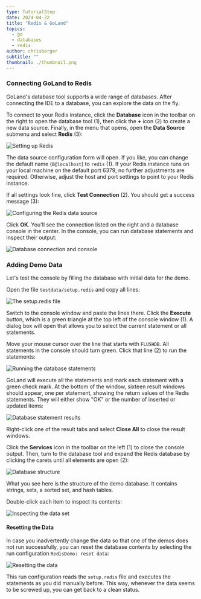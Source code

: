 ```yaml
---
type: TutorialStep
date: 2024-04-22
title: "Redis & GoLand"
topics:
  - go
  - databases
  - redis
author: chrisberger
subtitle: ""
thumbnail: ./thumbnail.png
---
```


### Connecting GoLand to Redis

GoLand's database tool supports a wide range of databases. After connecting the IDE to a database, you can explore the data on the fly.

To connect to your Redis instance, click the **Database** icon in the toolbar on the right to open the database tool (1), then click the **+** icon (2) to create a new data source. Finally, in the menu that opens, open the **Data Source** submenu and select **Redis** (3):

![Setting up Redis](https://i.imgur.com/DZK5zpY.png)

The data source configuration form will open. If you like, you can change the default name (`0@localhost`) to `redis` (1). If your Redis instance runs on your local machine on the default port 6379, no further adjustments are required. Otherwise, adjust the host and port settings to point to your Redis instance.

If all settings look fine, click **Test Connection** (2). You should get a success message (3):

![Configuring the Redis data source](https://i.imgur.com/VkgefnE.png)

Click **OK**. You'll see the connection listed on the right and a database console in the center. In the console, you can run database statements and inspect their output:

![Database connection and console](https://i.imgur.com/ztSy3YV.png)

### Adding Demo Data

Let's test the console by filling the database with initial data for the demo.

Open the file `testdata/setup.redis` and copy all lines:

![The setup.redis file](https://i.imgur.com/Ca3O03R.png)

Switch to the console window and paste the lines there. Click the **Execute** button, which is a green triangle at the top left of the console window (1). A dialog box will open that allows you to select the current statement or all statements.

Move your mouse cursor over the line that starts with `FLUSHDB`. All statements in the console should turn green. Click that line (2) to run the statements:

![Running the database statements](https://i.imgur.com/psRnaRw.png)

GoLand will execute all the statements and mark each statement with a green check mark. At the bottom of the window, sixteen result windows should appear, one per statement, showing the return values of the Redis statements. They will either show "OK" or the number of inserted or updated items:

![Database statement results](https://i.imgur.com/NHMymlk.png)

Right-click one of the result tabs and select **Close All** to close the result windows.

Click the **Services** icon in the toolbar on the left (1) to close the console output. Then, turn to the database tool and expand the Redis database by clicking the carets until all elements are open (2):

![Database structure](https://i.imgur.com/OqCE7BJ.png)

What you see here is the structure of the demo database. It contains strings, sets, a sorted set, and hash tables.

Double-click each item to inspect its contents:

![Inspecting the data set](https://i.imgur.com/4DaMwi4.png)

#### Resetting the Data

In case you inadvertently change the data so that one of the demos does not run successfully, you can reset the database contents by selecting the run configuration `RedisDemo: reset data`:

![Resetting the data](https://i.imgur.com/33wptOD.png)

This run configuration reads the `setup.redis` file and executes the statements as you did manually before. This way, whenever the data seems to be screwed up, you can get back to a clean status.
